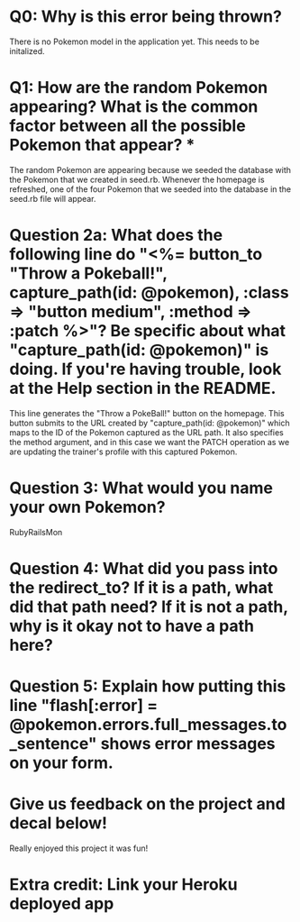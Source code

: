 # Q0: Why is this error being thrown?

There is no Pokemon model in the application yet. This needs to be initalized.

# Q1: How are the random Pokemon appearing? What is the common factor between all the possible Pokemon that appear? *

The random Pokemon are appearing because we seeded the database with the Pokemon that
we created in seed.rb. Whenever the homepage is refreshed, one of the four Pokemon that we seeded into the database in the seed.rb file will appear.

# Question 2a: What does the following line do "<%= button_to "Throw a Pokeball!", capture_path(id: @pokemon), :class => "button medium", :method => :patch %>"? Be specific about what "capture_path(id: @pokemon)" is doing. If you're having trouble, look at the Help section in the README.
This line generates the "Throw a PokeBall!" button on the homepage. This button submits to the URL
created by "capture_path(id: @pokemon)" which maps to the ID of the Pokemon captured as the URL path. It also specifies the method argument, and in this case we want the PATCH operation as we are updating the trainer's profile with this captured Pokemon.

# Question 3: What would you name your own Pokemon?

RubyRailsMon

# Question 4: What did you pass into the redirect_to? If it is a path, what did that path need? If it is not a path, why is it okay not to have a path here?

# Question 5: Explain how putting this line "flash[:error] = @pokemon.errors.full_messages.to_sentence" shows error messages on your form.

# Give us feedback on the project and decal below!
Really enjoyed this project it was fun!

# Extra credit: Link your Heroku deployed app
